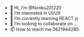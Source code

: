 - 👋 Hi, I’m @Nonku201220
- 👀 I’m interested in UI/UX
- 🌱 I’m currently learning REACT js
- 💞️ I’m looking to collaborate on ...
- 📫 How to reach me 0621944285

<!---
Nonku201220/Nonku201220 is a ✨ special ✨ repository because its `README.md` (this file) appears on your GitHub profile.
You can click the Preview link to take a look at your changes.
--->
